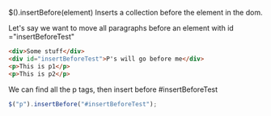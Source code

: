 $().insertBefore(element) Inserts a collection before the element in the dom.

Let's say we want to move all paragraphs before an element with id ="insertBeforeTest"
```html
<div>Some stuff</div>
<div id="insertBeforeTest">P's will go before me</div>
<p>This is p1</p>
<p>This is p2</p>
```


We can find all the p tags, then insert before #insertBeforeTest
```js
$("p").insertBefore("#insertBeforeTest");
```

